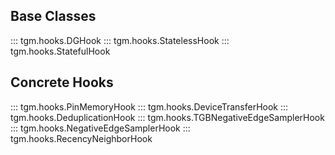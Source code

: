 ## Base Classes

::: tgm.hooks.DGHook
::: tgm.hooks.StatelessHook
::: tgm.hooks.StatefulHook

## Concrete Hooks

::: tgm.hooks.PinMemoryHook
::: tgm.hooks.DeviceTransferHook
::: tgm.hooks.DeduplicationHook
::: tgm.hooks.TGBNegativeEdgeSamplerHook
::: tgm.hooks.NegativeEdgeSamplerHook
::: tgm.hooks.RecencyNeighborHook
